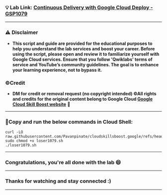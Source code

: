 

### 💡 Lab Link: [Continuous Delivery with Google Cloud Deploy - GSP1079](https://www.cloudskillsboost.google/focuses/52828?parent=catalog)



---

### ⚠️ Disclaimer
- **This script and guide are provided for  the educational purposes to help you understand the lab services and boost your career. Before using the script, please open and review it to familiarize yourself with Google Cloud services. Ensure that you follow 'Qwiklabs' terms of service and YouTube’s community guidelines. The goal is to enhance your learning experience, not to bypass it.**

### ©Credit
- **DM for credit or removal request (no copyright intended) ©All rights and credits for the original content belong to Google Cloud [Google Cloud Skill Boost website](https://www.cloudskillsboost.google/)** 🙏

---

### 🚨Copy and run the below commands in Cloud Shell:
```
curl -LO raw.githubusercontent.com/Pavanpinate/cloudskillsboost.google/refs/heads/main/Continuous%20Delivery%20with%20Google%20Cloud%20Deploy/loser1079.sh
sudo chmod +x loser1079.sh
./loser1079.sh
```

---

### Congratulations, you're all done with the lab 😄

---



### Thanks for watching and stay connected :)
---
